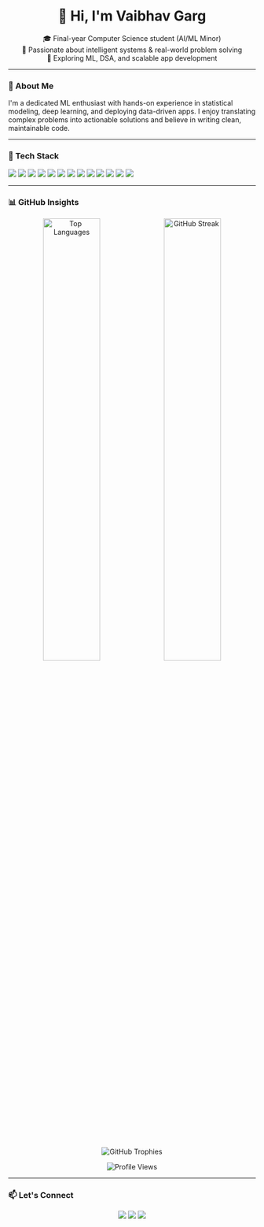 <h1 align="center">👋 Hi, I'm Vaibhav Garg</h1>

<p align="center">
  🎓 Final-year Computer Science student (AI/ML Minor)<br>
  🧠 Passionate about intelligent systems & real-world problem solving<br>
  🚀 Exploring ML, DSA, and scalable app development
</p>

---

### 📝 About Me

I'm a dedicated ML enthusiast with hands-on experience in statistical modeling, deep learning, and deploying data-driven apps. I enjoy translating complex problems into actionable solutions and believe in writing clean, maintainable code.

---

### 🧰 Tech Stack

<p>
  <!-- Languages & Backend -->
  <img src="https://img.shields.io/badge/Python-3776AB?style=for-the-badge&logo=python&logoColor=white"/>
  <img src="https://img.shields.io/badge/C++-00599C?style=for-the-badge&logo=c%2B%2B&logoColor=white"/>
  <img src="https://img.shields.io/badge/SQL-4479A1?style=for-the-badge&logo=mysql&logoColor=white"/>

  <!-- ML/DS Libraries -->
  <img src="https://img.shields.io/badge/Pandas-150458?style=for-the-badge&logo=pandas&logoColor=white"/>
  <img src="https://img.shields.io/badge/NumPy-013243?style=for-the-badge&logo=numpy&logoColor=white"/>
  <img src="https://img.shields.io/badge/PyTorch-EE4C2C?style=for-the-badge&logo=pytorch&logoColor=white"/>
  <img src="https://img.shields.io/badge/Hugging%20Face-FFD21F?style=for-the-badge&logo=huggingface&logoColor=black"/>
  <img src="https://img.shields.io/badge/Streamlit-FF4B4B?style=for-the-badge&logo=streamlit&logoColor=white"/>
  <img src="https://img.shields.io/badge/FastAPI-005571?style=for-the-badge&logo=fastapi&logoColor=white"/>
  <img src="https://img.shields.io/badge/Jupyter-F37626?style=for-the-badge&logo=jupyter&logoColor=white"/>

  <!-- Tools -->
  <img src="https://img.shields.io/badge/Git-F05032?style=for-the-badge&logo=git&logoColor=white"/>
  <img src="https://img.shields.io/badge/VS%20Code-007ACC?style=for-the-badge&logo=visual-studio-code&logoColor=white"/>
  <img src="https://img.shields.io/badge/Canva-00C4CC?style=for-the-badge&logo=canva&logoColor=white"/>

</p>

---

### 📊 GitHub Insights

<p align="center">
  <img src="https://github-readme-stats.vercel.app/api/top-langs/?username=vaibhavgarg2004&layout=compact" alt="Top Languages" width="48%"/>
  <img src="https://github-readme-streak-stats.herokuapp.com?user=vaibhavgarg2004&theme=default" alt="GitHub Streak" width="48%"/>
</p>

<p align="center">
  <img src="https://github-profile-trophy.vercel.app/?username=vaibhavgarg2004&theme=flat&margin-w=10&no-frame=true" alt="GitHub Trophies"/>
</p>

<p align="center">
  <img src="https://komarev.com/ghpvc/?username=vaibhavgarg2004&style=flat-square&color=blue" alt="Profile Views"/>
</p>

---

### 📫 Let's Connect

<p align="center">
  <a href="mailto:vaibhavgarg152004@gmail.com"><img src="https://img.shields.io/badge/Gmail-D14836?style=for-the-badge&logo=gmail&logoColor=white"/></a>
  <a href="https://www.linkedin.com/in/vaibhavgarg-cse/"><img src="https://img.shields.io/badge/LinkedIn-0077B5?style=for-the-badge&logo=linkedin&logoColor=white"/></a>
  <a href="https://codebasics.io/portfolio/Vaibhav-Garg"><img src="https://img.shields.io/badge/Portfolio-12100E?style=for-the-badge&logo=vercel&logoColor=white"/></a>
</p>

